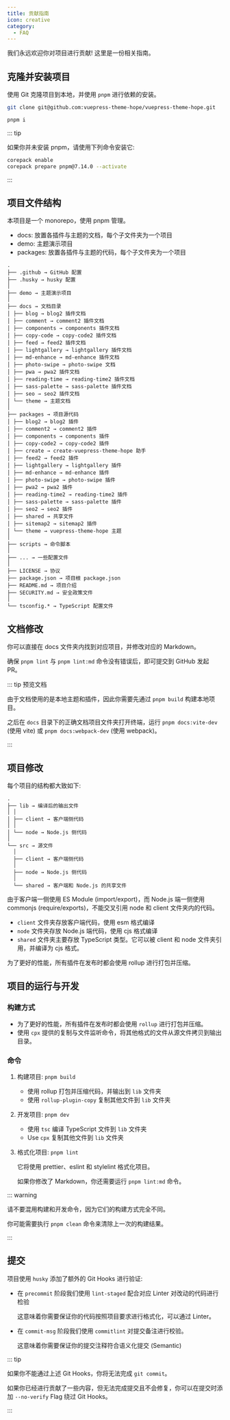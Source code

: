 ```yaml
---
title: 贡献指南
icon: creative
category:
  - FAQ
---
```


我们永远欢迎你对项目进行贡献! 这里是一份相关指南。

<!-- more -->

## 克隆并安装项目

使用 Git 克隆项目到本地，并使用 `pnpm` 进行依赖的安装。

```sh
git clone git@github.com:vuepress-theme-hope/vuepress-theme-hope.git

pnpm i
```

::: tip

如果你并未安装 pnpm，请使用下列命令安装它:

```sh
corepack enable
corepack prepare pnpm@7.14.0 --activate
```

:::

## 项目文件结构

本项目是一个 monorepo，使用 pnpm 管理。

- docs: 放置各插件与主题的文档，每个子文件夹为一个项目
- demo: 主题演示项目
- packages: 放置各插件与主题的代码，每个子文件夹为一个项目

```
.
├── .github → GitHub 配置
├── .husky → husky 配置
│
├── demo → 主题演示项目
│
├── docs → 文档目录
│ ├── blog → blog2 插件文档
│ ├── comment → comment2 插件文档
│ ├── components → components 插件文档
│ ├── copy-code → copy-code2 插件文档
│ ├── feed → feed2 插件文档
│ ├── lightgallery → lightgallery 插件文档
│ ├── md-enhance → md-enhance 插件文档
│ ├── photo-swipe → photo-swipe 文档
│ ├── pwa → pwa2 插件文档
│ ├── reading-time → reading-time2 插件文档
│ ├── sass-palette → sass-palette 插件文档
│ ├── seo → seo2 插件文档
│ └── theme → 主题文档
│
├── packages → 项目源代码
│ ├── blog2 → blog2 插件
│ ├── comment2 → comment2 插件
│ ├── components → components 插件
│ ├── copy-code2 → copy-code2 插件
│ ├── create → create-vuepress-theme-hope 助手
│ ├── feed2 → feed2 插件
│ ├── lightgallery → lightgallery 插件
│ ├── md-enhance → md-enhance 插件
│ ├── photo-swipe → photo-swipe 插件
│ ├── pwa2 → pwa2 插件
│ ├── reading-time2 → reading-time2 插件
│ ├── sass-palette → sass-palette 插件
│ ├── seo2 → seo2 插件
│ ├── shared → 共享文件
│ ├── sitemap2 → sitemap2 插件
│ └── theme → vuepress-theme-hope 主题
│
├── scripts → 命令脚本
│
├── ... → 一些配置文件
│
├── LICENSE → 协议
├── package.json → 项目根 package.json
├── README.md → 项目介绍
├── SECURITY.md → 安全政策文件
│
└── tsconfig.* → TypeScript 配置文件
```

## 文档修改

你可以直接在 docs 文件夹内找到对应项目，并修改对应的 Markdown。

确保 `pnpm lint` 与 `pnpm lint:md` 命令没有错误后，即可提交到 GitHub 发起 PR。

::: tip 预览文档

由于文档使用的是本地主题和插件，因此你需要先通过 `pnpm build` 构建本地项目。

之后在 `docs` 目录下的正确文档项目文件夹打开终端，运行 `pnpm docs:vite-dev` (使用 vite) 或 `pnpm docs:webpack-dev` (使用 webpack)。

:::

## 项目修改

每个项目的结构都大致如下:

```
.
├── lib → 编译后的输出文件
│ │
│ ├── client → 客户端侧代码
│ │
│ └── node → Node.js 侧代码
│
└── src → 源文件
  │
  ├── client → 客户端侧代码
  │
  ├── node → Node.js 侧代码
  │
  └── shared → 客户端和 Node.js 的共享文件
```

由于客户端一侧使用 ES Module (import/export)，而 Node.js 端一侧使用 commonjs (require/exports)，不能交叉引用 node 和 client 文件夹内的代码。

- `client` 文件夹存放客户端代码，使用 esm 格式编译
- `node` 文件夹存放 Node.js 端代码，使用 cjs 格式编译
- `shared` 文件夹主要存放 TypeScript 类型。它可以被 client 和 node 文件夹引用，并编译为 cjs 格式。

为了更好的性能，所有插件在发布时都会使用 rollup 进行打包并压缩。

## 项目的运行与开发

### 构建方式

- 为了更好的性能，所有插件在发布时都会使用 `rollup` 进行打包并压缩。
- 使用 `cpx` 提供的复制与文件监听命令，将其他格式的文件从源文件拷贝到输出目录。

### 命令

1. 构建项目: `pnpm build`

   - 使用 rollup 打包并压缩代码，并输出到 `lib` 文件夹
   - 使用 `rollup-plugin-copy` 复制其他文件到 `lib` 文件夹

1. 开发项目: `pnpm dev`

   - 使用 `tsc` 编译 TypeScript 文件到 `lib` 文件夹
   - Use `cpx` 复制其他文件到 `lib` 文件夹

1. 格式化项目: `pnpm lint`

   它将使用 prettier、eslint 和 stylelint 格式化项目。

   如果你修改了 Markdown，你还需要运行 `pnpm lint:md` 命令。

::: warning

请不要混用构建和开发命令，因为它们的构建方式完全不同。

你可能需要执行 `pnpm clean` 命令来清除上一次的构建结果。

:::

## 提交

项目使用 `husky` 添加了额外的 Git Hooks 进行验证:

- 在 `precommit` 阶段我们使用 `lint-staged` 配合对应 Linter 对改动的代码进行检验

  这意味着你需要保证你的代码按照项目要求进行格式化，可以通过 Linter。

- 在 `commit-msg` 阶段我们使用 `commitlint` 对提交备注进行校验。

  这意味着你需要保证你的提交注释符合语义化提交 (Semantic)

::: tip

如果你不能通过上述 Git Hooks，你将无法完成 `git commit`。

如果你已经进行贡献了一些内容，但无法完成提交且不会修复，你可以在提交时添加 `--no-verify` Flag 绕过 Git Hooks。

:::
